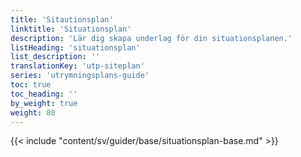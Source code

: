 ```yaml
---
title: 'Sitautionsplan'
linktitle: 'Situationsplan'
description: 'Lär dig skapa underlag för din situationsplanen.'
listHeading: 'situationsplan'
list_description: ''
translationKey: 'utp-siteplan'
series: 'utrymningsplans-guide'
toc: true
toc_heading: ''
by_weight: true
weight: 80
---
```


{{< include "content/sv/guider/base/situationsplan-base.md" >}}
